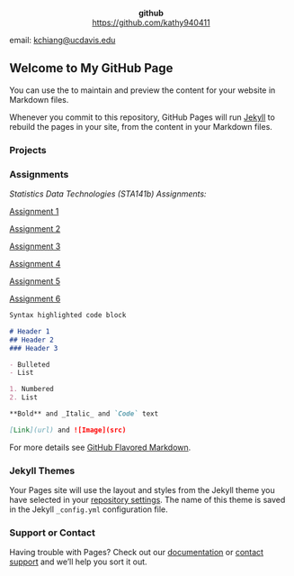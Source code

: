 

<p align="center">
<b>github</b><br>
<a href="#">https://github.com/kathy940411</a>
<br>

email: kchiang@ucdavis.edu</p>

## Welcome to My GitHub Page

You can use the  to maintain and preview the content for your website in Markdown files.

Whenever you commit to this repository, GitHub Pages will run [Jekyll](https://jekyllrb.com/) to rebuild the pages in your site, from the content in your Markdown files.

### Projects 



### Assignments

_Statistics Data Technologies (STA141b) Assignments:_

[Assignment 1](https://github.com/kathy940411/KathrynChiang/blob/master/assignment1.ipynb)

[Assignment 2](https://github.com/kathy940411/KathrynChiang/blob/master/assignment2.ipynb)

[Assignment 3](https://github.com/kathy940411/KathrynChiang/blob/master/assignment3.ipynb)

[Assignment 4](https://github.com/kathy940411/KathrynChiang/blob/master/assignment4.ipynb)

[Assignment 5](https://github.com/kathy940411/KathrynChiang/blob/master/assignment5.ipynb)

[Assignment 6](https://github.com/kathy940411/KathrynChiang/blob/master/assignment6.ipynb)



```markdown
Syntax highlighted code block

# Header 1
## Header 2
### Header 3

- Bulleted
- List

1. Numbered
2. List

**Bold** and _Italic_ and `Code` text

[Link](url) and ![Image](src)
```

For more details see [GitHub Flavored Markdown](https://guides.github.com/features/mastering-markdown/).

### Jekyll Themes

Your Pages site will use the layout and styles from the Jekyll theme you have selected in your [repository settings](https://github.com/kathy940411/KathrynChiang/settings). The name of this theme is saved in the Jekyll `_config.yml` configuration file.

### Support or Contact

Having trouble with Pages? Check out our [documentation](https://help.github.com/categories/github-pages-basics/) or [contact support](https://github.com/contact) and we’ll help you sort it out.
